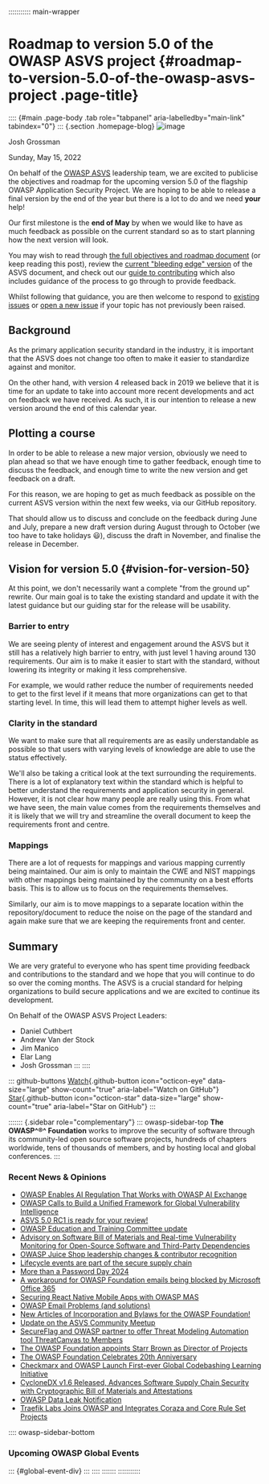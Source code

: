 ::::::::::: main-wrapper
# Roadmap to version 5.0 of the OWASP ASVS project {#roadmap-to-version-5.0-of-the-owasp-asvs-project .page-title}

:::: {#main .page-body .tab role="tabpanel" aria-labelledby="main-link" tabindex="0"}
::: {.section .homepage-blog}
![image](../../../../assets/images/people/josh_grossman_headshot.jpg)

Josh Grossman

Sunday, May 15, 2022

On behalf of the [OWASP ASVS](../../../../asvs.html) leadership team, we
are excited to publicise the objectives and roadmap for the upcoming
version 5.0 of the flagship OWASP Application Security Project. We are
hoping to be able to release a final version by the end of the year but
there is a lot to do and we need **your** help!

Our first milestone is the **end of May** by when we would like to have
as much feedback as possible on the current standard so as to start
planning how the next version will look.

You may wish to read through [the full objectives and roadmap
document](https://github.com/OWASP/ASVS/wiki/Roadmap-to-version-5.0) (or
keep reading this post), review the [current "bleeding edge"
version](https://github.com/OWASP/ASVS/tree/master/5.0/en) of the ASVS
document, and check out our [guide to
contributing](https://github.com/OWASP/ASVS/blob/master/CONTRIBUTING.md)
which also includes guidance of the process to go through to provide
feedback.

Whilst following that guidance, you are then welcome to respond to
[existing issues](https://github.com/OWASP/ASVS/issues) or [open a new
issue](https://github.com/OWASP/ASVS/issues/new?assignees=&labels=&template=standard-asvs-issue.md&title=)
if your topic has not previously been raised.

## Background

As the primary application security standard in the industry, it is
important that the ASVS does not change too often to make it easier to
standardize against and monitor.

On the other hand, with version 4 released back in 2019 we believe that
it is time for an update to take into account more recent developments
and act on feedback we have received. As such, it is our intention to
release a new version around the end of this calendar year.

## Plotting a course

In order to be able to release a new major version, obviously we need to
plan ahead so that we have enough time to gather feedback, enough time
to discuss the feedback, and enough time to write the new version and
get feedback on a draft.

For this reason, we are hoping to get as much feedback as possible on
the current ASVS version within the next few weeks, via our GitHub
repository.

That should allow us to discuss and conclude on the feedback during June
and July, prepare a new draft version during August through to October
(we too have to take holidays 😃), discuss the draft in November, and
finalise the release in December.

## Vision for version 5.0 {#vision-for-version-50}

At this point, we don't necessarily want a complete "from the ground up"
rewrite. Our main goal is to take the existing standard and update it
with the latest guidance but our guiding star for the release will be
usability.

### Barrier to entry

We are seeing plenty of interest and engagement around the ASVS but it
still has a relatively high barrier to entry, with just level 1 having
around 130 requirements. Our aim is to make it easier to start with the
standard, without lowering its integrity or making it less
comprehensive.

For example, we would rather reduce the number of requirements needed to
get to the first level if it means that more organizations can get to
that starting level. In time, this will lead them to attempt higher
levels as well.

### Clarity in the standard

We want to make sure that all requirements are as easily understandable
as possible so that users with varying levels of knowledge are able to
use the status effectively.

We'll also be taking a critical look at the text surrounding the
requirements. There is a lot of explanatory text within the standard
which is helpful to better understand the requirements and application
security in general. However, it is not clear how many people are really
using this. From what we have seen, the main value comes from the
requirements themselves and it is likely that we will try and streamline
the overall document to keep the requirements front and centre.

### Mappings

There are a lot of requests for mappings and various mapping currently
being maintained. Our aim is only to maintain the CWE and NIST mappings
with other mappings being maintained by the community on a best efforts
basis. This is to allow us to focus on the requirements themselves.

Similarly, our aim is to move mappings to a separate location within the
repository/document to reduce the noise on the page of the standard and
again make sure that we are keeping the requirements front and center.

## Summary

We are very grateful to everyone who has spent time providing feedback
and contributions to the standard and we hope that you will continue to
do so over the coming months. The ASVS is a crucial standard for helping
organizations to build secure applications and we are excited to
continue its development.

On Behalf of the OWASP ASVS Project Leaders:

- Daniel Cuthbert
- Andrew Van der Stock
- Jim Manico
- Elar Lang
- Josh Grossman
:::
::::

::: github-buttons
[Watch](https://github.com/owasp/owasp.github.io/subscription){.github-button
icon="octicon-eye" data-size="large" show-count="true"
aria-label="Watch on GitHub"}
[Star](https://github.com/owasp/owasp.github.io){.github-button
icon="octicon-star" data-size="large" show-count="true"
aria-label="Star on GitHub"}
:::

::::::: {.sidebar role="complementary"}
::: owasp-sidebar-top
**The OWASP^®^ Foundation** works to improve the security of software
through its community-led open source software projects, hundreds of
chapters worldwide, tens of thousands of members, and by hosting local
and global conferences.
:::

<div>

### Recent News & Opinions

- [OWASP Enables AI Regulation That Works with OWASP AI
  Exchange](../../../2025/05/06/AI-Exchage-Regulation.html)
- [OWASP Calls to Build a Unified Framework for Global Vulnerability
  Intelligence](../../../2025/04/17/owasp-global-vulnerability-intelligence.html)
- [ASVS 5.0 RC1 is ready for your
  review!](../../../2025/04/09/asvs-rc1-review.html)
- [OWASP Education and Training Committee
  update](../../../2025/03/06/owasp-education-and-training-committee-update.html)
- [Advisory on Software Bill of Materials and Real-time Vulnerability
  Monitoring for Open-Source Software and Third-Party
  Dependencies](../../../2025/02/24/advisory-on-implementation-of-software-bill-of-materials-for-vulnerability-management.html)
- [OWASP Juice Shop leadership changes & contributor
  recognition](../../../2025/01/29/juice-shop-leadership.html)
- [Lifecycle events are part of the secure supply
  chain](../../../2024/11/26/lifecycle-events-are-part-of-the-secure-supply-chain.html)
- [More than a Password Day
  2024](../../../2024/11/12/more-than-a-password-day-2024.html)
- [A workaround for OWASP Foundation emails being blocked by Microsoft
  Office 365](../../../2024/10/30/owaspfoundation-org-emails.html)
- [Securing React Native Mobile Apps with OWASP
  MAS](../../../2024/10/02/Securing-React-Native-Mobile-Apps-with-OWASP-MAS.html)
- [OWASP Email Problems (and
  solutions)](../../../2024/08/01/owasp-email-problems.html)
- [New Articles of Incorporation and Bylaws for the OWASP
  Foundation!](../../../2024/07/09/new-coi-and-bylaws.html)
- [Update on the ASVS Community
  Meetup](../../../2024/07/03/asvs-community-meetup.html)
- [SecureFlag and OWASP partner to offer Threat Modeling Automation tool
  ThreatCanvas to
  Members](../../../2024/05/30/secureflag-threatcanvas-member-benefit.html)
- [The OWASP Foundation appoints Starr Brown as Director of
  Projects](../../../2024/04/22/starr-brown-hired-as-director-projects.html)
- [The OWASP Foundation Celebrates 20th
  Anniversary](../../../2024/04/21/owasp-foundation-20th-anniversary.html)
- [Checkmarx and OWASP Launch First-ever Global Codebashing Learning
  Initiative](../../../2024/04/18/codebashing-member-benefit.html)
- [CycloneDX v1.6 Released, Advances Software Supply Chain Security with
  Cryptographic Bill of Materials and
  Attestations](../../../2024/04/09/CycloneDX-v1.6-Released.html)
- [OWASP Data Leak
  Notification](../../../2024/03/29/OWASP-data-breach-notification.html)
- [Traefik Labs Joins OWASP and Integrates Coraza and Core Rule Set
  Projects](../../../2024/03/19/traefik_owasp.html)

</div>

:::: owasp-sidebar-bottom
### Upcoming OWASP Global Events

::: {#global-event-div}
:::
::::
:::::::
:::::::::::
